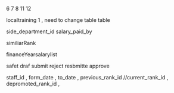 6 7 8 11 12

localtraining 1 , need to change table table

side_department_id
salary_paid_by

similiarRank

financeYearsalarylist


safet draf 
submit 
reject 
resbmitte 
approve 

staff_id ,
form_date ,
to_date ,
previous_rank_id //current_rank_id ,
depromoted_rank_id ,

